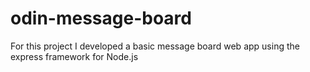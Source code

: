 # odin-message-board

For this project I developed a basic message board web app using the express framework for Node.js

